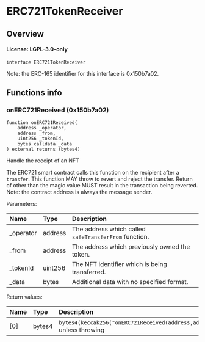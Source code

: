 # ERC721TokenReceiver

## Overview

#### License: LGPL-3.0-only

```solidity
interface ERC721TokenReceiver
```

Note: the ERC-165 identifier for this interface is 0x150b7a02.
## Functions info

### onERC721Received (0x150b7a02)

```solidity
function onERC721Received(
    address _operator,
    address _from,
    uint256 _tokenId,
    bytes calldata _data
) external returns (bytes4)
```

Handle the receipt of an NFT

The ERC721 smart contract calls this function on the recipient
after a `transfer`. This function MAY throw to revert and reject the
transfer. Return of other than the magic value MUST result in the
transaction being reverted.
Note: the contract address is always the message sender.


Parameters:

| Name      | Type    | Description                                            |
| :-------- | :------ | :----------------------------------------------------- |
| _operator | address | The address which called `safeTransferFrom` function.  |
| _from     | address | The address which previously owned the token.          |
| _tokenId  | uint256 | The NFT identifier which is being transferred.         |
| _data     | bytes   | Additional data with no specified format.              |


Return values:

| Name | Type   | Description                                                                             |
| :--- | :----- | :-------------------------------------------------------------------------------------- |
| [0]  | bytes4 | `bytes4(keccak256("onERC721Received(address,address,uint256,bytes)"))`. unless throwing |
